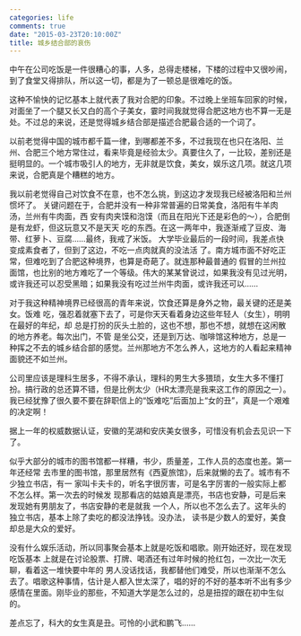 ```yaml
---
categories: life
comments: true
date: "2015-03-23T20:10:00Z"
title: 城乡结合部的哀伤
---
```

中午在公司吃饭是一件很糟心的事，人多，总得走楼梯，下楼的过程中又很吵闹，到了食堂又得排队，所以这一切，都是为了一顿总是很难吃的饭。




这种不愉快的记忆基本上就代表了我对合肥的印象。不过晚上坐班车回家的时候，对面坐了一个腿又长又白的高个子美女，霎时间我就觉得合肥这地方也不算一无是处。不过总的来说，还是觉得城乡结合部是描述合肥最合适的一个词了。

以前老觉得中国的城市都千篇一律，到哪都差不多，不过我现在也只在洛阳、兰州、合肥三个地方常住过，看来毕竟是经验太少。真要住久了，一比较，差别还是挺明显的。一个城市吸引人的地方，无非就是饮食，美女，娱乐这几项。就这几项来说，合肥真是个糟糕的地方。


我以前老觉得自己对饮食不在意，也不怎么挑，到这边才发现我已经被洛阳和兰州惯坏了。
关键问题在于，合肥并没有一种非常普遍的日常美食，洛阳有牛羊肉汤，兰州有牛肉面，西
安有肉夹馍和泡馍（而且在阳光下还是彩色的～），合肥倒是有龙虾，但这玩意又不是天天
吃的东西。在这一两年中，我逐渐戒了豆皮、海带、红萝卜、豆腐……最终，我戒了米饭。
大学毕业最后的一段时间，我差点快变成素食者了，但到了这边，不吃一点肉就真的没法活
了。南方城市面不好吃正常，但难吃到了合肥这种境界，也算是奇葩了。就连那种最普通的
假冒的兰州拉面馆，也比别的地方难吃了一个等级。伟大的某某曾说过，如果我没有见过光明，或许我还可以忍受黑暗；如果我没有吃过兰州牛肉面，或许我还可以……

对于我这种精神境界已经很高的青年来说，饮食还算是身外之物，最关键的还是美女。饭难
吃，强忍着就塞下去了，可是你天天看着身边这些年轻人（女生），明明在最好的年纪，却
总是打扮的灰头土脸的，这也不想，那也不想，就想在这闲散的地方养老。每次出门，不管
是坐公交，还是到万达、咖啡馆这种地方，总是一种挥之不去的城乡结合部的感觉。兰州那地方不怎么养人，这地方的人看起来精神面貌还不如兰州。

公司里应该是理科生居多，不得不承认，理科的男生大多猥琐，女生大多不懂打扮。搞行政的总还算不错，但是比例太少（HR太漂亮是我来这工作的原因之一）。我已经犹豫了很久要不要在辞职信上的“饭难吃”后面加上“女的丑”，真是一个艰难的决定啊！

据上一年的权威数据认证，安徽的芜湖和安庆美女很多，可惜没有机会去见识一下了。


似乎大部分的城市的图书馆都一样糟，书少，质量差，工作人员的态度也差。第一年还经常
去市里的图书馆，那里居然有《西夏旅馆》，后来就懒的去了。城市有不少独立书店，有一
家叫卡夫卡的，听名字很厉害，可是名字厉害的一般实际上都不怎么样。第一次去的时候发
现那看店的姑娘真是漂亮，书店也安静，可是后来发现她有男朋友了，书店安静的老是就我
一个人，所以也不怎么去了。这年头的独立书店，基本上除了卖吃的都没法挣钱。没办法，
读书是少数人的爱好，美食却总是大众的爱好。

没有什么娱乐活动，所以同事聚会基本上就是吃饭和唱歌。刚开始还好，现在发现吃饭基本
上就是在讨论股票、打牌、喝酒还有过年时候的抢红包，一次比一次无聊，看着这一堆快要中年的
男人没话找话，我都替他们难受，所以也渐渐不怎么去了。唱歌这种事情，估计是人都入世太深了，唱的好的不好的基本听不出有多少感情在里面。刚毕业的那些，不知道大学是怎么过的，总是扭捏的跟在初中生似的。

差点忘了，科大的女生真是丑。可怜的小武和鹏飞……


















